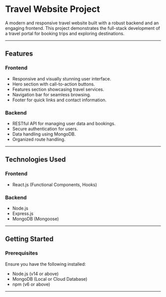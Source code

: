 # Travel Website Project

A modern and responsive travel website built with a robust backend and an engaging frontend. This project demonstrates the full-stack development of a travel portal for booking trips and exploring destinations.


---

## Features

### Frontend
- Responsive and visually stunning user interface.
- Hero section with call-to-action buttons.
- Features section showcasing travel services.
- Navigation bar for seamless browsing.
- Footer for quick links and contact information.

### Backend
- RESTful API for managing user data and bookings.
- Secure authentication for users.
- Data handling using MongoDB.
- Organized route handling.

---

## Technologies Used

### Frontend
- React.js (Functional Components, Hooks)

### Backend
- Node.js
- Express.js
- MongoDB (Mongoose)

---

## Getting Started

### Prerequisites
Ensure you have the following installed:
- Node.js (v14 or above)
- MongoDB (Local or Cloud Database)
- npm (v6 or above)

---


